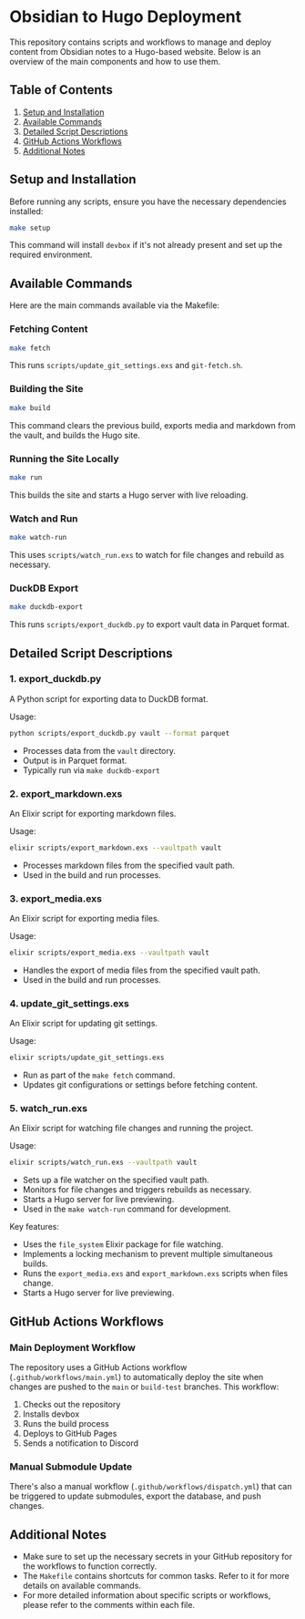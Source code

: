 # Obsidian to Hugo Deployment

This repository contains scripts and workflows to manage and deploy content from Obsidian notes to a Hugo-based website. Below is an overview of the main components and how to use them.

## Table of Contents

1. [Setup and Installation](#setup-and-installation)
2. [Available Commands](#available-commands)
3. [Detailed Script Descriptions](#detailed-script-descriptions)
4. [GitHub Actions Workflows](#github-actions-workflows)
5. [Additional Notes](#additional-notes)

## Setup and Installation

Before running any scripts, ensure you have the necessary dependencies installed:

```bash
make setup
```

This command will install `devbox` if it's not already present and set up the required environment.

## Available Commands

Here are the main commands available via the Makefile:

### Fetching Content

```bash
make fetch
```

This runs `scripts/update_git_settings.exs` and `git-fetch.sh`.

### Building the Site

```bash
make build
```

This command clears the previous build, exports media and markdown from the vault, and builds the Hugo site.

### Running the Site Locally

```bash
make run
```

This builds the site and starts a Hugo server with live reloading.

### Watch and Run

```bash
make watch-run
```

This uses `scripts/watch_run.exs` to watch for file changes and rebuild as necessary.

### DuckDB Export

```bash
make duckdb-export
```

This runs `scripts/export_duckdb.py` to export vault data in Parquet format.

## Detailed Script Descriptions

### 1. export_duckdb.py

A Python script for exporting data to DuckDB format.

Usage:
```bash
python scripts/export_duckdb.py vault --format parquet
```

- Processes data from the `vault` directory.
- Output is in Parquet format.
- Typically run via `make duckdb-export`

### 2. export_markdown.exs

An Elixir script for exporting markdown files.

Usage:
```bash
elixir scripts/export_markdown.exs --vaultpath vault
```

- Processes markdown files from the specified vault path.
- Used in the build and run processes.

### 3. export_media.exs

An Elixir script for exporting media files.

Usage:
```bash
elixir scripts/export_media.exs --vaultpath vault
```

- Handles the export of media files from the specified vault path.
- Used in the build and run processes.

### 4. update_git_settings.exs

An Elixir script for updating git settings.

Usage:
```bash
elixir scripts/update_git_settings.exs
```

- Run as part of the `make fetch` command.
- Updates git configurations or settings before fetching content.

### 5. watch_run.exs

An Elixir script for watching file changes and running the project.

Usage:
```bash
elixir scripts/watch_run.exs --vaultpath vault
```

- Sets up a file watcher on the specified vault path.
- Monitors for file changes and triggers rebuilds as necessary.
- Starts a Hugo server for live previewing.
- Used in the `make watch-run` command for development.

Key features:
- Uses the `file_system` Elixir package for file watching.
- Implements a locking mechanism to prevent multiple simultaneous builds.
- Runs the `export_media.exs` and `export_markdown.exs` scripts when files change.
- Starts a Hugo server for live previewing.

## GitHub Actions Workflows

### Main Deployment Workflow

The repository uses a GitHub Actions workflow (`.github/workflows/main.yml`) to automatically deploy the site when changes are pushed to the `main` or `build-test` branches. This workflow:

1. Checks out the repository
2. Installs devbox
3. Runs the build process
4. Deploys to GitHub Pages
5. Sends a notification to Discord

### Manual Submodule Update

There's also a manual workflow (`.github/workflows/dispatch.yml`) that can be triggered to update submodules, export the database, and push changes.

## Additional Notes

- Make sure to set up the necessary secrets in your GitHub repository for the workflows to function correctly.
- The `Makefile` contains shortcuts for common tasks. Refer to it for more details on available commands.
- For more detailed information about specific scripts or workflows, please refer to the comments within each file.
